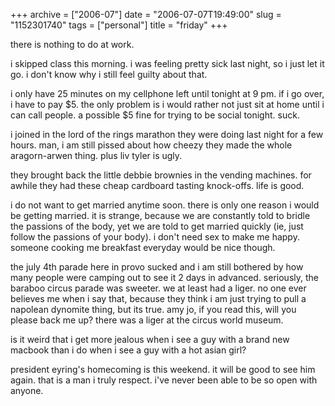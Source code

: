 +++
archive = ["2006-07"]
date = "2006-07-07T19:49:00"
slug = "1152301740"
tags = ["personal"]
title = "friday"
+++

there is nothing to do at work.

i skipped class this morning. i was feeling pretty sick last night, so
i just let it go. i don't know why i still feel guilty about that.

i only have 25 minutes on my cellphone left until tonight at 9 pm. if i go
over, i have to pay $5. the only problem is i would rather not just sit at
home until i can call people. a possible $5 fine for trying to be social
tonight. suck.

i joined in the lord of the rings marathon they were doing last night for
a few hours. man, i am still pissed about how cheezy they made the whole
aragorn-arwen thing. plus liv tyler is ugly.

they brought back the little debbie brownies in the vending machines. for
awhile they had these cheap cardboard tasting knock-offs. life is good.

i do not want to get married anytime soon. there is only one reason
i would be getting married. it is strange, because we are constantly told
to bridle the passions of the body, yet we are told to get married quickly
(ie, just follow the passions of your body). i don't need sex to make me
happy. someone cooking me breakfast everyday would be nice though.

the july 4th parade here in provo sucked and i am still bothered by how
many people were camping out to see it 2 days in advanced. seriously, the
baraboo circus parade was sweeter. we at least had a liger. no one ever
believes me when i say that, because they think i am just trying to pull
a napolean dynomite thing, but its true. amy jo, if you read this, will
you please back me up? there was a liger at the circus world museum.

is it weird that i get more jealous when i see a guy with a brand new
macbook than i do when i see a guy with a hot asian girl?

president eyring's homecoming is this weekend. it will be good to see him
again. that is a man i truly respect. i've never been able to be so open
with anyone.

